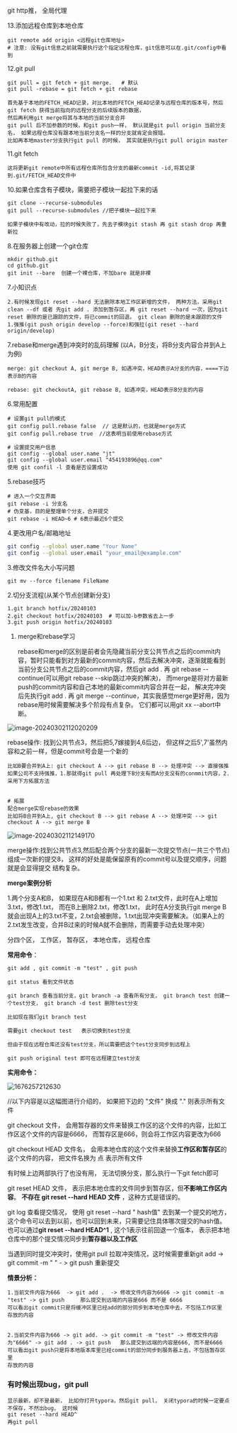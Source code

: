 git http推， 全局代理

13.添加远程仓库到本地仓库

~~~shell
git remote add origin <远程git仓库地址>
# 注意: 没有git信息之前就需要执行这个指定远程仓库，git信息可以在.git/config中看到
~~~

12.git pull

~~~shell
git pull = git fetch + git merge.   # 默认
git pull -rebase = git fetch + git rebase

首先基于本地的FETCH_HEAD记录，对比本地的FETCH_HEAD记录与远程仓库的版本号，然后git fetch 获得当前指向的远程分支的后续版本的数据，
然后再利用git merge将其与本地的当前分支合并
git pull 后不加参数的时候，和git push一样， 默认就是git pull origin 当前分支名， 如果远程仓库没有跟本地当前分支名一样的分支就肯定会报错。
比如再本地master分支执行git pull 的时候， 其实就是执行git pull origin master
~~~

11.git fetch

~~~
这将更新git remote中所有远程仓库所包含分支的最新commit -id,将其记录到.git/FETCH_HEAD文件中
~~~

10.如果仓库含有子模块，需要把子模块一起拉下来的话

~~~
git clone --recurse-submodules
git pull --recurse-submodules //把子模块一起拉下来

如果子模块中有改动，拉的时候失败了，先去子模块git stash 再 git stash drop 再重新拉
~~~

8.在服务器上创建一个git仓库

~~~
mkdir github.git
cd github.git
git init --bare  创建一个裸仓库，不加bare 就是非裸
~~~

7.小知识点

~~~shell
2.有时候发现git reset --hard 无法删除本地工作区新增的文件， 两种方法，采用git clean --df 或者 先git add . 添加到暂存区，再 git reset --hard 一次，因为git reset 删除的是已跟踪的文件，将已commit的回退。 git clean 删除的是未跟踪的文件
1.强推(git push origin develop --force)和强拉(git reset --hard origin/develop)

~~~

7.rebase和merge遇到冲突时的乱码理解 (以A，B分支，将B分支内容合并到A上为例)

~~~
merge: git checkout A, git merge B, 如遇冲突，HEAD表示A分支的内容，====下边表示B的内容

rebase: git checkoutA, git rebase B, 如遇冲突，HEAD表示B分支的内容
~~~

6.常用配置

~~~shell
# 设置git pull的模式
git config pull.rebase false  // 这是默认的，也就是merge方式
git config pull.rebase true  //这表明当前使用rebase方式

# 设置提交用户信息
git config --global user.name "jt"
git config --global user.email "454193896@qq.com"
使用 git confil -l 查看是否设置成功
~~~

5.rebase技巧

~~~shell
# 进入一个交互界面
git rebase -i 分支名 
# 伪变基，目的是整理单个分支，合并提交
git rebase -i HEAD~6 # 6表示最近6个提交
~~~

4.更改用户名/邮箱地址

```sh
git config --global user.name "Your Name"
git config --global user.email "your_email@example.com"
```

3.修改文件名大小写问题

```shell
git mv --force filename FileName
```

2.切分支流程(从某个节点创建新分支)

~~~shell
1.git branch hotfix/20240103
2.git checkout hotfix/20240103  # 可以加-b参数省去上一步
3.git push origin hotfix/20240103
~~~

1. merge和rebase学习

   rebase和merge的区别是前者会先隐藏当前分支公共节点之后的commit内容，暂时只能看到对方最新的commit内容，然后去解决冲突，逐渐就能看到当前分支公共节点之后的commit内容，然后git add . 再 git rebase --continue(可以用git rebase --skip跳过冲突的解决)， 而merge是将对方最新push的commit内容和自己本地的最新commit内容合并在一起， 解决完冲突后先执行git add . 再 git merge --continue，其实我感觉merge更好用，因为rebase用时候需要解决多个阶段有点复杂。 它们都可以用git xx --abort中断。

![image-20240302112020209](../pic/image-20240302112020209.png)

rebase操作: 找到公共节点3，然后把5,7嫁接到4,6后边， 但这样之后5',7'虽然内容和之前一样，但是commit号会是一个新的

~~~shell
比如B要合并到A上: git checkout A --> git rebase B --> 处理冲突 --> 直接强推 如果公司不支持强推，1.那就得git pull 再处理下B分支有而A分支没有的conmmit内容，2.采用下方拓展方法


# 拓展
配合merge实现rebase的效果
比如将B合并到A上, git checkout B --> git rebase A --> 处理冲突 --> git checkout A --> git merge B
~~~

![image-20240302112149170](../pic/image-20240302112149170.png)

merge操作:找到公共节点3,然后配合两个分支的最新一次提交节点(一共三个节点)组成一次新的提交8， 这样的好处是能保留原有的commit号以及提交顺序，问题就是会显得提交 结构复杂。



**merge案例分析**

1.两个分支A和B， 如果现在A和B都有一个1.txt 和 2.txt文件，此时在A上增加3.txt，修改1.txt， 而在B上删除2.txt，修改1.txt， 此时在A分支执行git merge B 就会出现A上的3.txt不变，2.txt会被删除，1.txt出现冲突需要解决。（如果A上的2.txt发生改变，合并B过来的时候A就不会删除，而需要手动去处理冲突）



分四个区， 工作区， 暂存区， 本地仓库， 远程仓库

**常用命令**：

~~~
git add , git commit -m "test" , git push

git status 看到文件状态

git branch 查看当前分支，git branch -a 查看所有分支， git branch test 创建一个test分支， git branch -d test 删除test分支

比如现在我们git branch test

需要git checkout test   表示切换到test分支

但由于现在远程仓库还没有test分支，所以需要把这个test分支同步到远程上

git push original test 即可在远程建立test分支
~~~



**实用命令：**

![1676257212630](../pic/1676257212630.png)

//以下内容是以这幅图进行介绍的， 如果把下边的 "文件" 换成 "." 则表示所有文件

git checkout 文件， 会用暂存器的文件来替换工作区的这个文件的内容，比如工作区这个文件的内容是6666， 而暂存区是666，则会将工作区内容更改为666

git checkout HEAD 文件名， 会用本地仓库的这个文件来替换**工作区和暂存区**的这个文件的内容， 把文件名换为 点 表示所有文件

有时候上边两部执行了也没有用， 无法切换分支，那么执行一下git fetch即可

git reset HEAD 文件， 表示把本地仓库的文件同步到暂存区，但**不影响工作区内容**。
**不存在 git reset --hard HEAD 文件** ，这种方式是错误的。

git log  查看提交情况， 使用 git reset --hard " hash值" 去到某一个提交的地方，这个命令可以去到以前，也可以回到未来，只需要记住具体哪次提交的hash值。 也可以通过**git reset --hard HEAD^1** , 这个1表示往前回退一个版本， 表示把本地仓库中的那个提交情况同步到**暂存器以及工作区**

当遇到同时提交冲突时，使用git pull 拉取冲突情况，这时候需要重新git add -> git commit -m " " - > git push 重新提交

**情景分析：**

~~~
1.当前文件内容为666  -> git add .  -> 修改文件内容为6666 -> git commit -m "test" -> git push     那么提交到远端的内容是666 而不是 6666
可以看出git commit只是将缓冲区里已经add的部分同步到本地仓库中去，不包括工作区里
存放的内容


2.当前文件内容为666 -> git add. -> git commit -m "test" -> 修改文件内容为"6666" -> git add . -> git push   那么提交到远端的内容是666, 而不是6666
可以看出git push只是将本地版本库里已经commit的部分同步到服务器上去，不包括暂存区里
存放的内容

~~~



### 有时候出现bug，git pull

~~~
显示最新，却不是最新， 比如你打开typora，然后git pull， 关闭typora的时候一定要点不保存，不然出bug， 这时候
git reset --hard HEAD^ 
再git pull
~~~

